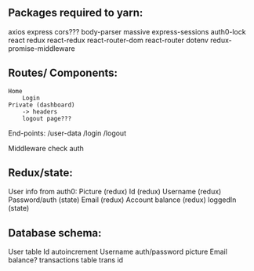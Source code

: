 Packages required to yarn: 
-----------------------------------
axios 
express 
cors???
body-parser 
massive 
express-sessions 
auth0-lock
react 
redux 
react-redux 
react-router-dom
react-router
dotenv
redux-promise-middleware

Routes/ Components:
---------------------
	Home
		Login
	Private (dashboard) 
        -> headers
        logout page???

End-points:
/user-data
/login
/logout

Middleware
    check auth


Redux/state: 
-----------------
User info from auth0:
    Picture (redux)
    Id (redux)
    Username (redux)
    Password/auth (state)
    Email	(redux)
Account balance (redux)
    loggedIn (state)

Database schema:
--------------------------
User table
    Id autoincrement
    Username
    auth/password
    picture
    Email
    balance?
transactions table
    trans id
